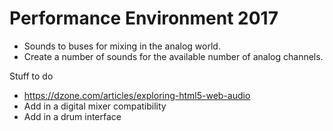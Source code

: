 Performance Environment 2017
============================

- Sounds to buses for mixing in the analog world. 
- Create a number of sounds for the available number of analog channels. 

Stuff to do
- https://dzone.com/articles/exploring-html5-web-audio
- Add in a digital mixer compatibility
- Add in a drum interface
